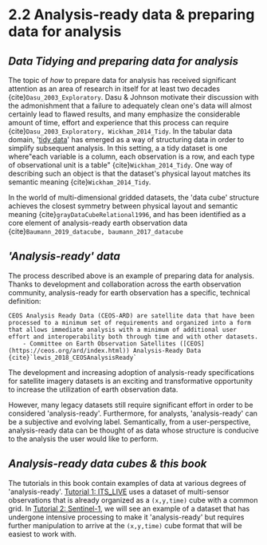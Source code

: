 # 2.2 Analysis-ready data & preparing data for analysis

## *Data Tidying and preparing data for analysis*

The topic of *how* to prepare data for analysis has received significant attention as an area of research in itself for at least two decades {cite}`Dasu_2003_Exploratory`. Dasu & Johnson motivate their discussion with the admonishment that a failure to adequately clean one's data will almost certainly lead to flawed results, and many emphasize the considerable amount of time, effort and experience that this process can require {cite}`Dasu_2003_Exploratory, Wickham_2014_Tidy`. In the tabular data domain, '[tidy data](https://tidyr.tidyverse.org/articles/tidy-data.html)' has emerged as a way of structuring data in order to simplify subsequent analysis. In this setting, a a tidy dataset is one where"each variable is a column, each observation is a row, and each type of observational unit is a table" {cite}`Wickham_2014_Tidy`. One way of describing such an object is that the dataset's physical layout matches its semantic meaning {cite}`Wickham_2014_Tidy`. 

In the world of multi-dimensional gridded datasets, the 'data cube' structure achieves the closest symmetry between physical layout and semantic meaning {cite}`grayDataCubeRelational1996`, and has been identified as a core element of analysis-ready earth observation data {cite}`Baumann_2019_datacube, baumann_2017_datacube` 

## *'Analysis-ready' data*
The process described above is an example of preparing data for analysis. Thanks to development and collaboration across the earth observation community, analysis-ready for earth observation has a specific, technical definition:

```{epigraph}
CEOS Analysis Ready Data (CEOS-ARD) are satellite data that have been processed to a minimum set of requirements and organized into a form that allows immediate analysis with a minimum of additional user effort and interoperability both through time and with other datasets.  
    - Committee on Earth Observation Satellites ([CEOS](https://ceos.org/ard/index.html)) Analysis-Ready Data {cite}`lewis_2018_CEOSAnalysisReady`
```

The development and increasing adoption of analysis-ready specifications for satellite imagery datasets is an exciting and transformative opportunity to increase the utilization of earth observation data. 

However, many legacy datasets still require significant effort in order to be considered 'analysis-ready'. Furthermore, for analysts, 'analysis-ready' can be a subjective and evolving label. Semantically, from a user-perspective, analysis-ready data can be thought of as data whose structure is conducive to the analysis the user would like to perform.

## *Analysis-ready data cubes & this book*
The tutorials in this book contain examples of data at various degrees of 'analysis-ready'. [Tutorial 1: ITS_LIVE](../itslive/itslive_intro.md) uses a dataset of multi-sensor observations that is already organized as a `(x,y,time)` cube with a common grid. In [Tutorial 2: Sentinel-1](../sentinel1/s1_intro.md), we will see an example of a dataset that has undergone intensive processing to make it 'analysis-ready' but requires further manipulation to arrive at the `(x,y,time)` cube format that will be easiest to work with. 

